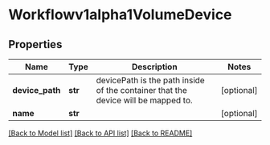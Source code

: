 # Workflowv1alpha1VolumeDevice

## Properties
Name | Type | Description | Notes
------------ | ------------- | ------------- | -------------
**device_path** | **str** | devicePath is the path inside of the container that the device will be mapped to. | [optional] 
**name** | **str** |  | [optional] 

[[Back to Model list]](../README.md#documentation-for-models) [[Back to API list]](../README.md#documentation-for-api-endpoints) [[Back to README]](../README.md)


